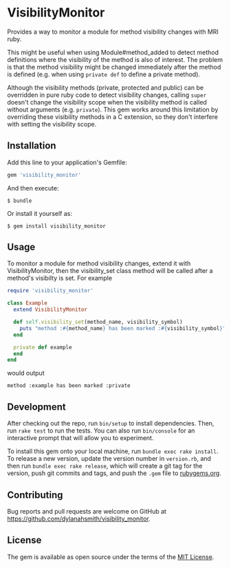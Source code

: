 # VisibilityMonitor

Provides a way to monitor a module for method visibility changes with MRI ruby.

This might be useful when using Module#method_added to detect method
definitions where the visibility of the method is also of interest.
The problem is that the method visibility might be changed immediately
after the method is defined (e.g. when using `private def` to define
a private method).

Although the visibility methods (private, protected and public) can
be overridden in pure ruby code to detect visibility changes,
calling `super` doesn't change the visibility scope when the visibility
method is called without arguments (e.g. `private`). This gem works
around this limitation by overriding these visibility methods in a C
extension, so they don't interfere with setting the visibility scope.

## Installation

Add this line to your application's Gemfile:

```ruby
gem 'visibility_monitor'
```

And then execute:

    $ bundle

Or install it yourself as:

    $ gem install visibility_monitor

## Usage

To monitor a module for method visibility changes, extend it with
VisibilityMonitor, then the visibility_set class method will be
called after a method's visibilty is set. For example

```ruby
require 'visibility_monitor'

class Example
  extend VisibilityMonitor

  def self.visibility_set(method_name, visibility_symbol)
    puts "method :#{method_name} has been marked :#{visibility_symbol}"
  end

  private def example
  end
end
```

would output

```
method :example has been marked :private
```


## Development

After checking out the repo, run `bin/setup` to install dependencies.
Then, run `rake test` to run the tests. You can also run `bin/console`
for an interactive prompt that will allow you to experiment.

To install this gem onto your local machine, run `bundle exec rake
install`. To release a new version, update the version number in
`version.rb`, and then run `bundle exec rake release`, which will
create a git tag for the version, push git commits and tags, and
push the `.gem` file to [rubygems.org](https://rubygems.org).

## Contributing

Bug reports and pull requests are welcome on GitHub at
https://github.com/dylanahsmith/visibility_monitor.

## License

The gem is available as open source under the terms of the [MIT
License](https://opensource.org/licenses/MIT).
